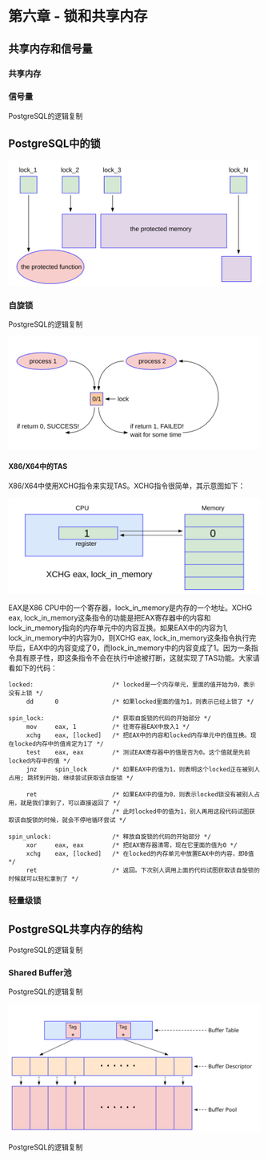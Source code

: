 # 第六章 - 锁和共享内存


## 共享内存和信号量

### 共享内存

### 信号量

PostgreSQL的逻辑复制

## PostgreSQL中的锁

![](d0018.svg)

### 自旋锁

PostgreSQL的逻辑复制

![](d0028.svg)

#### X86/X64中的TAS

X86/X64中使用XCHG指令来实现TAS。XCHG指令很简单，其示意图如下：

![](d0047.svg)

EAX是X86 CPU中的一个寄存器，lock_in_memory是内存的一个地址。XCHG eax, lock_in_memory这条指令的功能是把EAX寄存器中的内容和lock_in_memory指向的内存单元中的内容互换。如果EAX中的内容为1, lock_in_memory中的内容为0，则XCHG eax, lock_in_memory这条指令执行完毕后，EAX中的内容变成了0，而lock_in_memory中的内容变成了1。因为一条指令具有原子性，即这条指令不会在执行中途被打断，这就实现了TAS功能。大家请看如下的代码：
```
locked:                      /* locked是一个内存单元，里面的值开始为0，表示没有上锁 */
     dd      0               /* 如果locked里面的值为1，则表示已经上锁了 */

spin_lock:                   /* 获取自旋锁的代码的开始部分 */
     mov     eax, 1          /* 往寄存器EAX中放入1 */
     xchg    eax, [locked]   /* 把EAX中的内容和locked内存单元中的值互换。现在locked内存中的值肯定为1了 */
     test    eax, eax        /* 测试EAX寄存器中的值是否为0。这个值就是先前locked内存中的值 */
     jnz     spin_lock       /* 如果EAX中的值为1，则表明这个locked正在被别人占用; 跳转到开始，继续尝试获取该自旋锁 */
     
     ret                     /* 如果EAX中的值为0，则表示locked锁没有被别人占用，就是我们拿到了，可以直接返回了 */
                             /* 此时locked中的值为1，别人再用这段代码试图获取该自旋锁的时候，就会不停地循环尝试 */

spin_unlock:                 /* 释放自旋锁的代码的开始部分 */
     xor     eax, eax        /* 把EAX寄存器清零，现在它里面的值为0 */
     xchg    eax, [locked]   /* 在locked的内存单元中放置EAX中的内容，即0值 */
     ret                     /* 返回。下次别人调用上面的代码试图获取该自旋锁的时候就可以轻松拿到了 */
```

### 轻量级锁


## PostgreSQL共享内存的结构

PostgreSQL的逻辑复制

### Shared Buffer池

PostgreSQL的逻辑复制

![](d0013.svg)

PostgreSQL的逻辑复制
